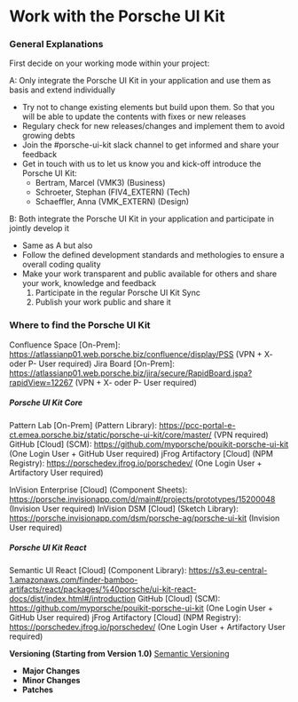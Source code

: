 # Work with the Porsche UI Kit  

### General Explanations

First decide on your working mode within your project:

A: Only integrate the Porsche UI Kit in your application and use them as basis and extend individually

* Try not to change existing elements but build upon them. So that you will be able to update the contents with fixes or new releases
* Regulary check for new releases/changes and implement them to avoid growing debts
* Join the #porsche-ui-kit slack channel to get informed and share your feedback
* Get in touch with us to let us know you and kick-off introduce the Porsche UI Kit:
  * Bertram, Marcel (VMK3) (Business)
  * Schroeter, Stephan (FIV4_EXTERN) (Tech)
  * Schaeffler, Anna (VMK_EXTERN) (Design)

B: Both integrate the Porsche UI Kit in your application and participate in jointly develop it
* Same as A but also
* Follow the defined development standards and methologies to ensure a overall coding quality
* Make your work transparent and public available for others and share your work, knowledge and feedback
  1. Participate in the regular Porsche UI Kit Sync
  2. Publish your work public and share it

### Where to find the Porsche UI Kit
Confluence Space [On-Prem]: https://atlassianp01.web.porsche.biz/confluence/display/PSS (VPN + X- oder P- User required)
Jira Board [On-Prem]: https://atlassianp01.web.porsche.biz/jira/secure/RapidBoard.jspa?rapidView=12267 (VPN + X- oder P- User required)

##### Porsche UI Kit Core
Pattern Lab [On-Prem] (Pattern Library): https://pcc-portal-e-ct.emea.porsche.biz/static/porsche-ui-kit/core/master/ (VPN required)
GitHub [Cloud] (SCM): https://github.com/myporsche/pouikit-porsche-ui-kit (One Login User + GitHub User required)
jFrog Artifactory [Cloud] (NPM Registry): https://porschedev.jfrog.io/porschedev/ (One Login User + Artifactory User required)

InVision Enterprise [Cloud] (Component Sheets): https://porsche.invisionapp.com/d/main#/projects/prototypes/15200048 (Invision User required)
InVision DSM [Cloud] (Sketch Library): https://porsche.invisionapp.com/dsm/porsche-ag/porsche-ui-kit (Invision User required)

##### Porsche UI Kit React
Semantic UI React [Cloud] (Component Library): https://s3.eu-central-1.amazonaws.com/finder-bamboo-artifacts/react/packages/%40porsche/ui-kit-react-docs/dist/index.html#/introduction
GitHub [Cloud] (SCM): https://github.com/myporsche/pouikit-porsche-ui-kit (One Login User + GitHub User required)
jFrog Artifactory [Cloud] (NPM Registry): https://porschedev.jfrog.io/porschedev/ (One Login User + Artifactory User required)

__Versioning (Starting from Version 1.0)__
[Semantic Versioning](https://semver.org/)

* __Major Changes__
* __Minor Changes__
* __Patches__
